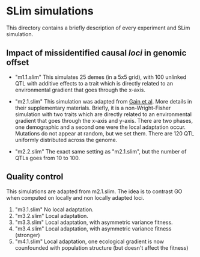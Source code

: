 # SLim simulations

This directory contains a briefly description of every experiment and SLim simulation. 

## Impact of missidentified causal *loci* in genomic offset

- "m1.1.slim" This simulates 25 demes (in a 5x5 grid), with 100 unlinked QTL with additive effects to a trait which is directly related to an environmental gradient that goes through the x-axis. 

- "m2.1.slim" This simulation was adapted from [Gain et al](https://github.com/bcm-uga/geneticgap/blob/master/slimwork/poly_small_17.slim). More details in their supplementary materials. Briefly, it is a non-Wright-Fisher simulation with two traits which are directly related to an environmental gradient that goes through the x-axis and y-axis. There are two phases, one demographic and a second one were the local adaptation occur. Mutations do not appear at random, but we set them. There are 120 QTL uniformly distributed across the genome. 
- "m2.2.slim" The exact same setting as "m2.1.slim", but the number of QTLs goes from 10 to 100. 

## Quality control

This simulations are adapted from m2.1.slim. The idea is to contrast GO when computed on locally and non locally adapted loci. 

1. "m3.1.slim" No local adaptation.
2. "m3.2.slim" Local adaptation.
3. "m3.3.slim" Local adaptation, with asymmetric variance fitness. 
3. "m3.4.slim" Local adaptation, with asymmetric variance fitness (stronger)
4. "m4.1.slim" Local adaptation, one ecological gradient is now counfounded with population structure (but doesn't affect the fitness)